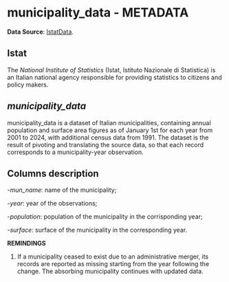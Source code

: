 # municipality_data - METADATA
**Data Source**: [IstatData](https://aster.istat.it/#/it/atlante_comuni/categories/CARTA_IDENTITA_COM/IT1,DF_CARTA_IDENTITA,1.0).

## Istat
The *National Institute of Statistics* (Istat, Istituto Nazionale di Statistica) is an Italian national agency responsible for providing statistics to citizens and policy makers.

## *municipality_data*
municipality_data is a dataset of Italian municipalities, containing annual population and surface area figures as of January 1st for each year from 2001 to 2024, with additional census data from 1991. The dataset is the result of pivoting and translating the source data, so that each record corresponds to a municipality-year observation.

## Columns description

-*mun_name*: name of the municipality;

-*year*: year of the observations;

-*population*: population of the municipality in the corrisponding year;

-*surface*: surface of the municipality in the corresponding year.

**REMINDINGS**
1. If a municipality ceased to exist due to an administrative merger, its records are reported as missing starting from the year following the change. The absorbing municipality continues with updated data.
